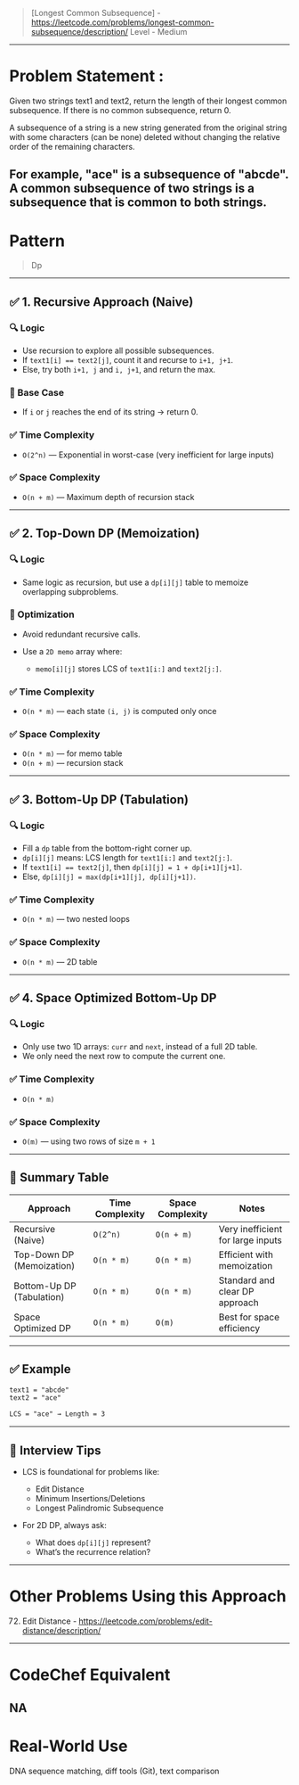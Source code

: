 > [Longest Common Subsequence] - https://leetcode.com/problems/longest-common-subsequence/description/
> Level - Medium
--------------------------------------------------------------------------------------------------------------------------------------
# Problem Statement : 

Given two strings text1 and text2, return the length of their longest common subsequence. If there is no common subsequence, return 0.

A subsequence of a string is a new string generated from the original string with some characters (can be none) deleted without changing the relative order of the remaining characters.

For example, "ace" is a subsequence of "abcde".
A common subsequence of two strings is a subsequence that is common to both strings.
--------------------------------------------------------------------------------------------------------------------------------------
# Pattern
> Dp
--------------------------------------------------------------------------------------------------------------------------------------
## ✅ 1. Recursive Approach (Naive)

### 🔍 Logic

* Use recursion to explore all possible subsequences.
* If `text1[i] == text2[j]`, count it and recurse to `i+1, j+1`.
* Else, try both `i+1, j` and `i, j+1`, and return the max.

### 🧠 Base Case

* If `i` or `j` reaches the end of its string → return 0.

### ✅ Time Complexity

* `O(2^n)` — Exponential in worst-case (very inefficient for large inputs)

### ✅ Space Complexity

* `O(n + m)` — Maximum depth of recursion stack

---

## ✅ 2. Top-Down DP (Memoization)

### 🔍 Logic

* Same logic as recursion, but use a `dp[i][j]` table to memoize overlapping subproblems.

### 🧠 Optimization

* Avoid redundant recursive calls.
* Use a `2D memo` array where:

  * `memo[i][j]` stores LCS of `text1[i:]` and `text2[j:]`.

### ✅ Time Complexity

* `O(n * m)` — each state `(i, j)` is computed only once

### ✅ Space Complexity

* `O(n * m)` — for memo table
* `O(n + m)` — recursion stack

---

## ✅ 3. Bottom-Up DP (Tabulation)

### 🔍 Logic

* Fill a `dp` table from the bottom-right corner up.
* `dp[i][j]` means: LCS length for `text1[i:]` and `text2[j:]`.
* If `text1[i] == text2[j]`, then `dp[i][j] = 1 + dp[i+1][j+1]`.
* Else, `dp[i][j] = max(dp[i+1][j], dp[i][j+1])`.

### ✅ Time Complexity

* `O(n * m)` — two nested loops

### ✅ Space Complexity

* `O(n * m)` — 2D table

---

## ✅ 4. Space Optimized Bottom-Up DP

### 🔍 Logic

* Only use two 1D arrays: `curr` and `next`, instead of a full 2D table.
* We only need the next row to compute the current one.

### ✅ Time Complexity

* `O(n * m)`

### ✅ Space Complexity

* `O(m)` — using two rows of size `m + 1`

---

## 🔢 Summary Table

| Approach                  | Time Complexity | Space Complexity | Notes                             |
| ------------------------- | --------------- | ---------------- | --------------------------------- |
| Recursive (Naive)         | `O(2^n)`        | `O(n + m)`       | Very inefficient for large inputs |
| Top-Down DP (Memoization) | `O(n * m)`      | `O(n * m)`       | Efficient with memoization        |
| Bottom-Up DP (Tabulation) | `O(n * m)`      | `O(n * m)`       | Standard and clear DP approach    |
| Space Optimized DP        | `O(n * m)`      | `O(m)`           | Best for space efficiency         |

---

## ✅ Example

```txt
text1 = "abcde"
text2 = "ace"

LCS = "ace" → Length = 3
```

---

## 🧠 Interview Tips

* LCS is foundational for problems like:

  * Edit Distance
  * Minimum Insertions/Deletions
  * Longest Palindromic Subsequence
* For 2D DP, always ask:

  * What does `dp[i][j]` represent?
  * What’s the recurrence relation?

--------------------------------------------------------------------------------------------------------------------------------------
# Other Problems Using this Approach
72. Edit Distance - https://leetcode.com/problems/edit-distance/description/

--------------------------------------------------------------------------------------------------------------------------------------
# CodeChef Equivalent
NA
--------------------------------------------------------------------------------------------------------------------------------------
# Real-World Use
DNA sequence matching, diff tools (Git), text comparison 